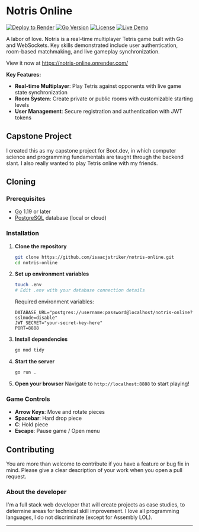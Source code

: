# Notris Online

[![Deploy to Render](https://github.com/isaacjstriker/devware/actions/workflows/deploy.yml/badge.svg)](https://github.com/isaacjstriker/devware/actions/workflows/deploy.yml)
[![Go Version](https://img.shields.io/badge/Go-1.21+-00ADD8?style=flat&logo=go)](https://golang.org/)
[![License](https://img.shields.io/badge/license-MIT-blue.svg)](LICENSE)
[![Live Demo](https://img.shields.io/badge/demo-live-brightgreen)](https://notris-online.onrender.com/)

A labor of love. Notris is a real-time multiplayer Tetris game built with Go and WebSockets. Key skills demonstrated include user authentication, room-based matchmaking, and live gameplay synchronization.

View it now at https://notris-online.onrender.com/

**Key Features:**
- **Real-time Multiplayer**: Play Tetris against opponents with live game state synchronization
- **Room System**: Create private or public rooms with customizable starting levels
- **User Management**: Secure registration and authentication with JWT tokens

## Capstone Project

I created this as my capstone project for Boot.dev, in which computer science and programming fundamentals are taught through the backend slant. I also really wanted to play Tetris online with my friends.

## Cloning

### Prerequisites

- [Go](https://go.dev/doc/install) 1.19 or later
- [PostgreSQL](https://www.postgresql.org/download/) database (local or cloud)

### Installation

1. **Clone the repository**
   ```bash
   git clone https://github.com/isaacjstriker/notris-online.git
   cd notris-online
   ```

2. **Set up environment variables**
   ```bash
   touch .env
   # Edit .env with your database connection details
   ```
   
   Required environment variables:
   ```env
   DATABASE_URL="postgres://username:password@localhost/notris-online?sslmode=disable"
   JWT_SECRET="your-secret-key-here"
   PORT=8888
   ```

3. **Install dependencies**
   ```bash
   go mod tidy
   ```

4. **Start the server**
   ```bash
   go run .
   ```

5. **Open your browser**
   Navigate to `http://localhost:8888` to start playing!

### Game Controls
- **Arrow Keys**: Move and rotate pieces
- **Spacebar**: Hard drop piece
- **C**: Hold piece
- **Escape**: Pause game / Open menu

## Contributing

You are more than welcome to contribute if you have a feature or bug fix in mind. Please give a clear description of your work when you open a pull request.

### About the developer
I'm a full stack web developer that will create projects as case studies, to determine areas for technical skill improvement. I love all programming languages, I do not discriminate (except for Assembly LOL).

---
